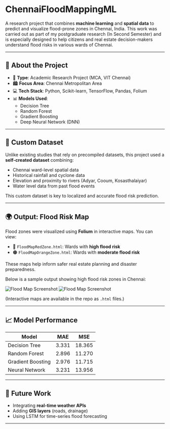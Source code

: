 # ChennaiFloodMappingML

A research project that combines **machine learning** and **spatial data** to predict and visualize flood-prone zones in Chennai, India. This work was carried out as part of my postgraduate research (In Second Semester) and is especially designed to help citizens and real estate decision-makers understand flood risks in various wards of Chennai.

---

## 📌 About the Project

- 🧪 **Type**: Academic Research Project (MCA, VIT Chennai)
- 🏙️ **Focus Area**: Chennai Metropolitan Area
- 💻 **Tech Stack**: Python, Scikit-learn, TensorFlow, Pandas, Folium
- 📊 **Models Used**:
  - Decision Tree
  - Random Forest
  - Gradient Boosting
  - Deep Neural Network (DNN)

---

## 📌 Custom Dataset

Unlike existing studies that rely on precompiled datasets, this project used a **self-created dataset** combining:

- Chennai ward-level spatial data
- Historical rainfall and cyclone data
- Elevation and proximity to rivers (Adyar, Cooum, Kosasthalaiyar)
- Water level data from past flood events

This custom dataset is key to localized and accurate flood risk prediction.

---

## 🌍 Output: Flood Risk Map

Flood zones were visualized using **Folium** in interactive maps. You can view:

- 🔴 `FloodMapRedZone.html`: Wards with **high flood risk**
- 🟠 `FloodMapOrangeZone.html`: Wards with **moderate flood risk**

These maps help inform safer real estate planning and disaster preparedness.

Below is a sample output showing high flood risk zones in Chennai:


![Flood Map Screenshot](Output_Screenshots/RedZones.png)
![Flood Map Screenshot](Output_Screenshots/OrangeZones.png)


(Interactive maps are available in the repo as `.html` files.)

---

## 📈 Model Performance

| Model              | MAE   | MSE    |
|-------------------|-------|--------|
| Decision Tree      | 3.331 | 18.365 |
| Random Forest      | 2.896 | 11.270 |
| Gradient Boosting  | 2.976 | 11.715 |
| Neural Network     | 3.231 | 13.956 |

---

## 🚀 Future Work

- Integrating **real-time weather APIs**
- Adding **GIS layers** (roads, drainage)
- Using LSTM for time-series flood forecasting

---

